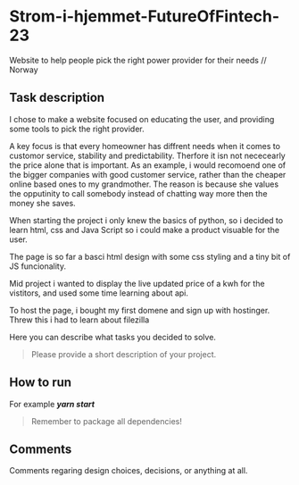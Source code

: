 # Strom-i-hjemmet-FutureOfFintech-23

Website to help people pick the right  power provider for their needs // Norway 


## Task description

 I chose to make a website focused on educating the user, and providing some tools to pick the right provider. 

A key focus is that every homeowner has diffrent needs when it comes to customor service, stability and predictability. 
Therfore it isn not nececearly the price alone that is important. As an example, i would recomoend one of the bigger companies 
with good customer service, rather than the cheaper online based ones to my grandmother. The reason is because she values the 
opputinity to call somebody instead of chatting way more then the money she saves.

When starting the project i only knew the basics of python, so i decided to learn html, css and Java Script so i could make a 
product visuable for the user. 

The page is so far a basci html design with some css styling and a tiny bit of JS funcionality. 

Mid project i wanted to display the live updated price of a kwh for the vistitors, and used some time learning about api.

To host the page, i bought my first domene and sign up with hostinger. Threw this i had to learn about filezilla 



Here you can describe what tasks you decided to solve.
> Please provide a short description of your project.

## How to run
For example ***yarn start***
> Remember to package all dependencies!

## Comments
Comments regaring design choices, decisions, or anything at all.
